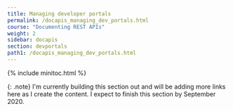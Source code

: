 ```yaml
---
title: Managing developer portals
permalink: /docapis_managing_dev_portals.html
course: "Documenting REST APIs"
weight: 2
sidebar: docapis
section: devportals
path1: /docapis_managing_dev_portals.html
---
```


{% include minitoc.html %}

{: .note}
I'm currently building this section out and will be adding more links here as I create the content. I expect to finish this section by September 2020.
